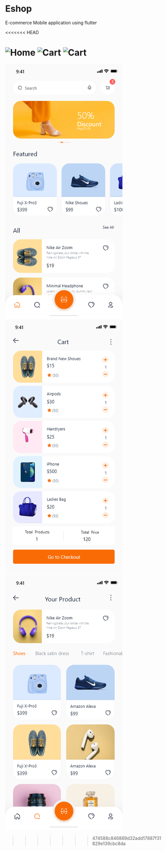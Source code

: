 # Eshop

E-commerce Mobile application using flutter

<<<<<<< HEAD

![Home]("images/home.png")
![Cart]("images/cart.png")
![Cart]("images/products.png")
=======
![Home](images/home.png)
![Cart](images/cart.png)
![Cart](images/products.png)
>>>>>>> 474588c846889d32add17887f31829e139cbc8da

